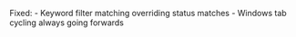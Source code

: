Fixed:
    - Keyword filter matching overriding status matches
    - Windows tab cycling always going forwards
